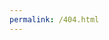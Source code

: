```yaml
---
permalink: /404.html
---
```

<!DOCTYPE html>
<html lang="en">
<head>
   <meta charset="UTF-8">
    <title>404</title>
    <link rel="stylesheet" type="text/css" href="styles.css">
    <style>
        body {
            background-image: url('C:\Users\bigbr\Documents - Copy\Personal\Perrylulz.github.io\IMG_2346.jpg'); 
            background-size: cover; 
            background-position: center; 
            background-repeat: no-repeat;
        }

.text-container {
            background-color: white; 
            padding: 20px;
	    border: 4px solid black; 
            margin: 50px; 
            max-width: 600px;
            margin-left: auto;
            margin-right: auto;
		
        }
 .center-text {
            text-align: center;
	}

 .container {
            text-align: center;
        }

    </style>
</head>
<body>
 <div class="text-container">
    <h1 class="center-text">404</h1>
    <p class="center-text">Page not found.</p>

   <div id="LINKSBLOCK" class="container">

            <a href="MyPortfolio.html">My Portfolio</a>
            <a href="MyBlog.html">My Blog</a>
            <a href="AboutMe.html">About Me</a>
            <a href="mailto:ibitter1180@gmail.com">Contact Me</a>

   </div>
 </div>
</body>
</html>
